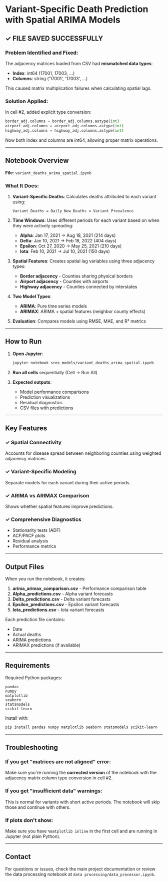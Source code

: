 # Variant-Specific Death Prediction with Spatial ARIMA Models

## ✓ FILE SAVED SUCCESSFULLY

### Problem Identified and Fixed:
The adjacency matrices loaded from CSV had **mismatched data types**:
- **Index**: int64 (17001, 17003, ...)
- **Columns**: string ('17001', '17003', ...)

This caused matrix multiplication failures when calculating spatial lags.

### Solution Applied:
In cell #2, added explicit type conversion:
```python
border_adj.columns = border_adj.columns.astype(int)
airport_adj.columns = airport_adj.columns.astype(int)
highway_adj.columns = highway_adj.columns.astype(int)
```

Now both index and columns are int64, allowing proper matrix operations.

---

## Notebook Overview

**File**: `variant_deaths_arima_spatial.ipynb`

### What It Does:

1. **Variant-Specific Deaths**: Calculates deaths attributed to each variant using:
   ```
   Variant_Deaths = Daily_New_Deaths × Variant_Prevalence
   ```

2. **Time Windows**: Uses different periods for each variant based on when they were actively spreading:
   - **Alpha**: Jan 17, 2021 → Aug 18, 2021 (214 days)
   - **Delta**: Jan 10, 2021 → Feb 18, 2022 (404 days)
   - **Epsilon**: Oct 27, 2020 → May 25, 2021 (210 days)
   - **Iota**: Feb 10, 2021 → Jul 10, 2021 (150 days)

3. **Spatial Features**: Creates spatial lag variables using three adjacency types:
   - **Border adjacency** - Counties sharing physical borders
   - **Airport adjacency** - Counties with airports
   - **Highway adjacency** - Counties connected by interstates

4. **Two Model Types**:
   - **ARIMA**: Pure time series models
   - **ARIMAX**: ARIMA + spatial features (neighbor county effects)

5. **Evaluation**: Compares models using RMSE, MAE, and R² metrics

---

## How to Run

1. **Open Jupyter**:
   ```bash
   jupyter notebook sree_models/variant_deaths_arima_spatial.ipynb
   ```

2. **Run all cells** sequentially (Cell → Run All)

3. **Expected outputs**:
   - Model performance comparisons
   - Prediction visualizations
   - Residual diagnostics
   - CSV files with predictions

---

## Key Features

### ✓ Spatial Connectivity
Accounts for disease spread between neighboring counties using weighted adjacency matrices.

### ✓ Variant-Specific Modeling
Separate models for each variant during their active periods.

### ✓ ARIMA vs ARIMAX Comparison
Shows whether spatial features improve predictions.

### ✓ Comprehensive Diagnostics
- Stationarity tests (ADF)
- ACF/PACF plots
- Residual analysis
- Performance metrics

---

## Output Files

When you run the notebook, it creates:

1. **arima_arimax_comparison.csv** - Performance comparison table
2. **Alpha_predictions.csv** - Alpha variant forecasts
3. **Delta_predictions.csv** - Delta variant forecasts
4. **Epsilon_predictions.csv** - Epsilon variant forecasts
5. **Iota_predictions.csv** - Iota variant forecasts

Each prediction file contains:
- Date
- Actual deaths
- ARIMA predictions
- ARIMAX predictions (if available)

---

## Requirements

Required Python packages:
```
pandas
numpy
matplotlib
seaborn
statsmodels
scikit-learn
```

Install with:
```bash
pip install pandas numpy matplotlib seaborn statsmodels scikit-learn
```

---

## Troubleshooting

### If you get "matrices are not aligned" error:
Make sure you're running the **corrected version** of the notebook with the adjacency matrix column type conversion in cell #2.

### If you get "insufficient data" warnings:
This is normal for variants with short active periods. The notebook will skip those and continue with others.

### If plots don't show:
Make sure you have `%matplotlib inline` in the first cell and are running in Jupyter (not plain Python).

---

## Contact

For questions or issues, check the main project documentation or review the data processing notebook at `data processing/data_processor.ipynb`.
